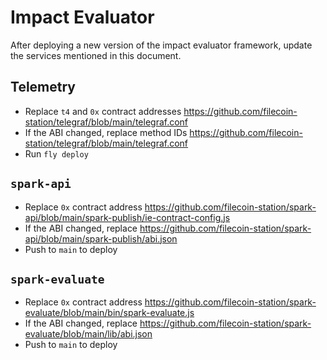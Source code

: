 # Impact Evaluator

After deploying a new version of the impact evaluator framework, update the
services mentioned in this document.

## Telemetry

- Replace `t4` and `0x` contract addresses https://github.com/filecoin-station/telegraf/blob/main/telegraf.conf
- If the ABI changed, replace method IDs https://github.com/filecoin-station/telegraf/blob/main/telegraf.conf
- Run `fly deploy`

## `spark-api`

- Replace `0x` contract address https://github.com/filecoin-station/spark-api/blob/main/spark-publish/ie-contract-config.js
- If the ABI changed, replace https://github.com/filecoin-station/spark-api/blob/main/spark-publish/abi.json
- Push to `main` to deploy

## `spark-evaluate`

- Replace `0x` contract address https://github.com/filecoin-station/spark-evaluate/blob/main/bin/spark-evaluate.js
- If the ABI changed, replace https://github.com/filecoin-station/spark-evaluate/blob/main/lib/abi.json
- Push to `main` to deploy
